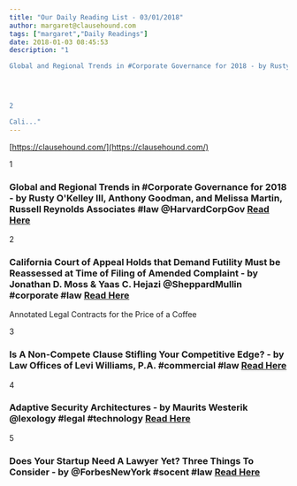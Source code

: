 ```yaml
---
title: "Our Daily Reading List - 03/01/2018"
author: margaret@clausehound.com
tags: ["margaret","Daily Readings"]
date: 2018-01-03 08:45:53
description: "1

Global and Regional Trends in #Corporate Governance for 2018 - by Rusty O'Kelley III, Anthony Goodman, and Melissa Martin, Russell Reynolds Associates #law @HarvardCorpGov Read Here

 


2

Cali..."
---
```


[https://clausehound.com/](https://clausehound.com/)

1

### Global and Regional Trends in #Corporate Governance for 2018 - by Rusty O'Kelley III, Anthony Goodman, and Melissa Martin, Russell Reynolds Associates #law @HarvardCorpGov [Read Here](https://goo.gl/M4bNwS)

 

2

### California Court of Appeal Holds that Demand Futility Must be Reassessed at Time of Filing of Amended Complaint - by Jonathan D. Moss & Yaas C. Hejazi @SheppardMullin #corporate #law [Read Here](https://goo.gl/e8RU8z)

Annotated Legal Contracts
for the Price of a Coffee

3

### Is A Non-Compete Clause Stifling Your Competitive Edge? - by Law Offices of Levi Williams, P.A. #commercial #law [Read Here](https://goo.gl/axAqwv)

 

4

### Adaptive Security Architectures - by Maurits Westerik @lexology #legal #technology [Read Here](https://goo.gl/fQ1kh6)

 

5

### Does Your Startup Need A Lawyer Yet? Three Things To Consider - by @ForbesNewYork #socent #law [Read Here](https://goo.gl/eMteiQ)

 